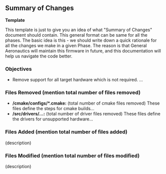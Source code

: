 ## Summary of Changes
**Template**

This template is just to give you an idea of what "Summary of Changes" document should contain. This general format can be same for all the phases. The basic idea is this - we should write down a quick rationale for all the changes we make in a given Phase. The reason is that General Aeronautics will maintain this firmware in future, and this documentation will help us navigate the code better.


### Objectives
- Remove support for all target hardware which is not required.
...

### Files Removed (mention total number of files removed)
- **/cmake/configs/\*.cmake:** (total number of cmake files removed) These files define the steps for cmake builds...
- **/src/drivers/...:** (total number of driver files removed) These files define the drivers for unsupported hardware...

### Files Added (mention total number of files added)
(description)

### Files Modified (mention total number of files modified)
(description)
